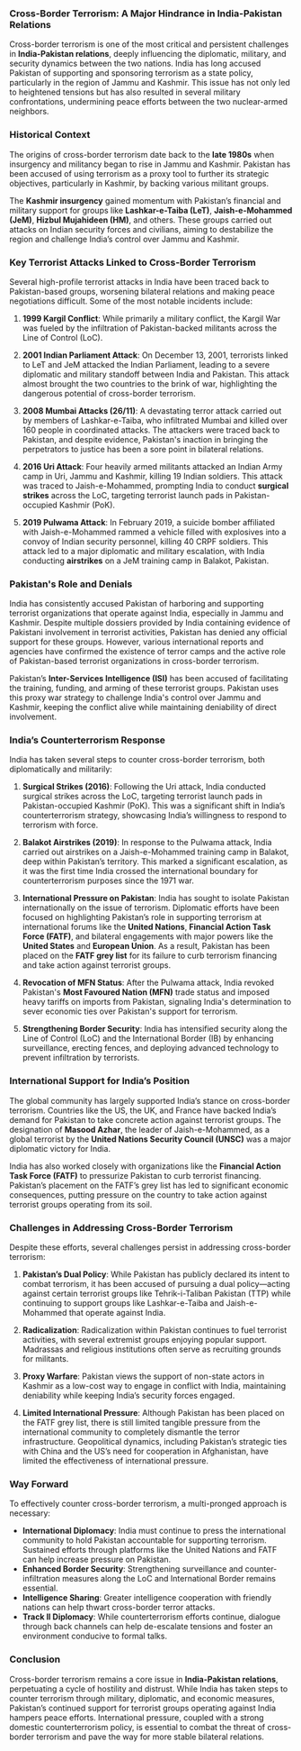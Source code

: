 ### **Cross-Border Terrorism: A Major Hindrance in India-Pakistan Relations**

Cross-border terrorism is one of the most critical and persistent challenges in **India-Pakistan relations**, deeply influencing the diplomatic, military, and security dynamics between the two nations. India has long accused Pakistan of supporting and sponsoring terrorism as a state policy, particularly in the region of Jammu and Kashmir. This issue has not only led to heightened tensions but has also resulted in several military confrontations, undermining peace efforts between the two nuclear-armed neighbors.

### **Historical Context**
The origins of cross-border terrorism date back to the **late 1980s** when insurgency and militancy began to rise in Jammu and Kashmir. Pakistan has been accused of using terrorism as a proxy tool to further its strategic objectives, particularly in Kashmir, by backing various militant groups.

The **Kashmir insurgency** gained momentum with Pakistan’s financial and military support for groups like **Lashkar-e-Taiba (LeT)**, **Jaish-e-Mohammed (JeM)**, **Hizbul Mujahideen (HM)**, and others. These groups carried out attacks on Indian security forces and civilians, aiming to destabilize the region and challenge India’s control over Jammu and Kashmir.

### **Key Terrorist Attacks Linked to Cross-Border Terrorism**
Several high-profile terrorist attacks in India have been traced back to Pakistan-based groups, worsening bilateral relations and making peace negotiations difficult. Some of the most notable incidents include:

1. **1999 Kargil Conflict**: While primarily a military conflict, the Kargil War was fueled by the infiltration of Pakistan-backed militants across the Line of Control (LoC).
   
2. **2001 Indian Parliament Attack**: On December 13, 2001, terrorists linked to LeT and JeM attacked the Indian Parliament, leading to a severe diplomatic and military standoff between India and Pakistan. This attack almost brought the two countries to the brink of war, highlighting the dangerous potential of cross-border terrorism.

3. **2008 Mumbai Attacks (26/11)**: A devastating terror attack carried out by members of Lashkar-e-Taiba, who infiltrated Mumbai and killed over 160 people in coordinated attacks. The attackers were traced back to Pakistan, and despite evidence, Pakistan's inaction in bringing the perpetrators to justice has been a sore point in bilateral relations.

4. **2016 Uri Attack**: Four heavily armed militants attacked an Indian Army camp in Uri, Jammu and Kashmir, killing 19 Indian soldiers. This attack was traced to Jaish-e-Mohammed, prompting India to conduct **surgical strikes** across the LoC, targeting terrorist launch pads in Pakistan-occupied Kashmir (PoK).

5. **2019 Pulwama Attack**: In February 2019, a suicide bomber affiliated with Jaish-e-Mohammed rammed a vehicle filled with explosives into a convoy of Indian security personnel, killing 40 CRPF soldiers. This attack led to a major diplomatic and military escalation, with India conducting **airstrikes** on a JeM training camp in Balakot, Pakistan.

### **Pakistan's Role and Denials**
India has consistently accused Pakistan of harboring and supporting terrorist organizations that operate against India, especially in Jammu and Kashmir. Despite multiple dossiers provided by India containing evidence of Pakistani involvement in terrorist activities, Pakistan has denied any official support for these groups. However, various international reports and agencies have confirmed the existence of terror camps and the active role of Pakistan-based terrorist organizations in cross-border terrorism.

Pakistan’s **Inter-Services Intelligence (ISI)** has been accused of facilitating the training, funding, and arming of these terrorist groups. Pakistan uses this proxy war strategy to challenge India's control over Jammu and Kashmir, keeping the conflict alive while maintaining deniability of direct involvement.

### **India’s Counterterrorism Response**
India has taken several steps to counter cross-border terrorism, both diplomatically and militarily:

1. **Surgical Strikes (2016)**: Following the Uri attack, India conducted surgical strikes across the LoC, targeting terrorist launch pads in Pakistan-occupied Kashmir (PoK). This was a significant shift in India’s counterterrorism strategy, showcasing India’s willingness to respond to terrorism with force.

2. **Balakot Airstrikes (2019)**: In response to the Pulwama attack, India carried out airstrikes on a Jaish-e-Mohammed training camp in Balakot, deep within Pakistan’s territory. This marked a significant escalation, as it was the first time India crossed the international boundary for counterterrorism purposes since the 1971 war.

3. **International Pressure on Pakistan**: India has sought to isolate Pakistan internationally on the issue of terrorism. Diplomatic efforts have been focused on highlighting Pakistan’s role in supporting terrorism at international forums like the **United Nations**, **Financial Action Task Force (FATF)**, and bilateral engagements with major powers like the **United States** and **European Union**. As a result, Pakistan has been placed on the **FATF grey list** for its failure to curb terrorism financing and take action against terrorist groups.

4. **Revocation of MFN Status**: After the Pulwama attack, India revoked Pakistan's **Most Favoured Nation (MFN)** trade status and imposed heavy tariffs on imports from Pakistan, signaling India's determination to sever economic ties over Pakistan's support for terrorism.

5. **Strengthening Border Security**: India has intensified security along the Line of Control (LoC) and the International Border (IB) by enhancing surveillance, erecting fences, and deploying advanced technology to prevent infiltration by terrorists.

### **International Support for India’s Position**
The global community has largely supported India’s stance on cross-border terrorism. Countries like the US, the UK, and France have backed India’s demand for Pakistan to take concrete action against terrorist groups. The designation of **Masood Azhar**, the leader of Jaish-e-Mohammed, as a global terrorist by the **United Nations Security Council (UNSC)** was a major diplomatic victory for India.

India has also worked closely with organizations like the **Financial Action Task Force (FATF)** to pressurize Pakistan to curb terrorist financing. Pakistan’s placement on the FATF’s grey list has led to significant economic consequences, putting pressure on the country to take action against terrorist groups operating from its soil.

### **Challenges in Addressing Cross-Border Terrorism**
Despite these efforts, several challenges persist in addressing cross-border terrorism:

1. **Pakistan’s Dual Policy**: While Pakistan has publicly declared its intent to combat terrorism, it has been accused of pursuing a dual policy—acting against certain terrorist groups like Tehrik-i-Taliban Pakistan (TTP) while continuing to support groups like Lashkar-e-Taiba and Jaish-e-Mohammed that operate against India.

2. **Radicalization**: Radicalization within Pakistan continues to fuel terrorist activities, with several extremist groups enjoying popular support. Madrassas and religious institutions often serve as recruiting grounds for militants.

3. **Proxy Warfare**: Pakistan views the support of non-state actors in Kashmir as a low-cost way to engage in conflict with India, maintaining deniability while keeping India’s security forces engaged.

4. **Limited International Pressure**: Although Pakistan has been placed on the FATF grey list, there is still limited tangible pressure from the international community to completely dismantle the terror infrastructure. Geopolitical dynamics, including Pakistan’s strategic ties with China and the US’s need for cooperation in Afghanistan, have limited the effectiveness of international pressure.

### **Way Forward**
To effectively counter cross-border terrorism, a multi-pronged approach is necessary:
- **International Diplomacy**: India must continue to press the international community to hold Pakistan accountable for supporting terrorism. Sustained efforts through platforms like the United Nations and FATF can help increase pressure on Pakistan.
- **Enhanced Border Security**: Strengthening surveillance and counter-infiltration measures along the LoC and International Border remains essential.
- **Intelligence Sharing**: Greater intelligence cooperation with friendly nations can help thwart cross-border terror attacks.
- **Track II Diplomacy**: While counterterrorism efforts continue, dialogue through back channels can help de-escalate tensions and foster an environment conducive to formal talks.

### **Conclusion**
Cross-border terrorism remains a core issue in **India-Pakistan relations**, perpetuating a cycle of hostility and distrust. While India has taken steps to counter terrorism through military, diplomatic, and economic measures, Pakistan’s continued support for terrorist groups operating against India hampers peace efforts. International pressure, coupled with a strong domestic counterterrorism policy, is essential to combat the threat of cross-border terrorism and pave the way for more stable bilateral relations.